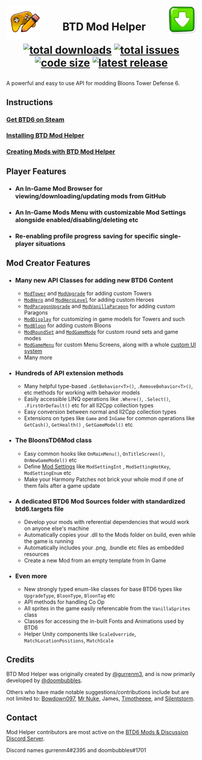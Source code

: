 <a href="https://github.com/gurrenm3/BTD-Mod-Helper/releases/latest/download/Btd6ModHelper.dll">
    <img id="mod-icon" align="left" alt="Icon" height="90" src="https://raw.githubusercontent.com/gurrenm3/BTD-Mod-Helper/master/BloonsTD6%20Mod%20Helper/Icon.png">
    <img id="download-icon" align="right" alt="Download" height="75" src="https://raw.githubusercontent.com/gurrenm3/BTD-Mod-Helper/master/BloonsTD6%20Mod%20Helper/Resources/DownloadBtn.png">
</a>

<h1 align="center">
BTD Mod Helper

[![total downloads](https://img.shields.io/github/downloads/gurrenm3/BTD-Mod-Helper/total 'total downloads for API')](https://github.com/gurrenm3/BTD-Mod-Helper/releases)
[![total issues](https://img.shields.io/github/issues/gurrenm3/BTD-Mod-Helper 'total issues for API')](https://github.com/gurrenm3/BTD-Mod-Helper/issues)
[![code size](https://img.shields.io/github/stars/gurrenm3/BTD-Mod-Helper 'total stars for API')](https://github.com/gurrenm3/BTD-Mod-Helper/stargazers)
[![latest release](https://img.shields.io/github/v/tag/gurrenm3/BTD-Mod-Helper 'latest release for API')](https://github.com/gurrenm3/BTD-Mod-Helper/releases/latest)

</h1>

A powerful and easy to use API for modding Bloons Tower Defense 6.

## Instructions

### [Get BTD6 on Steam](https://store.steampowered.com/app/960090/Bloons_TD_6/)

### [Installing BTD Mod Helper](https://github.com/gurrenm3/BTD-Mod-Helper/wiki/Install-Guide)

### [Creating Mods with BTD Mod Helper](https://github.com/gurrenm3/BTD-Mod-Helper/wiki)

## Player Features

- ### An In-Game Mod Browser for viewing/downloading/updating mods from GitHub

- ### An In-Game Mods Menu with customizable Mod Settings alongside enabled/disabling/deleting etc

- ### Re-enabling profile progress saving for specific single-player situations

## Mod Creator Features

- ### Many new API Classes for adding new BTD6 Content
    - [`ModTower`](https://github.com/gurrenm3/BTD-Mod-Helper/wiki/Making-a-Custom-Tower)
      and [`ModUpgrade`](https://github.com/gurrenm3/BTD-Mod-Helper/wiki/Making-a-Custom-Tower#modupgrades) for adding
      custom Towers
    - [`ModHero`](https://github.com/gurrenm3/BTD-Mod-Helper/wiki/Making-a-Custom-Hero)
      and [`ModHeroLevel`](https://github.com/gurrenm3/BTD-Mod-Helper/wiki/Making-a-Custom-Hero#modherolevel) for adding
      custom Heroes
    - [`ModParagonUpgrade`](https://github.com/gurrenm3/BTD-Mod-Helper/wiki/Making-a-Custom-Paragon)
      and [`ModVanillaParagon`]() for adding custom Paragons
    - [`ModDisplay`](https://github.com/gurrenm3/BTD-Mod-Helper/wiki/Custom-Textures-and-Displays#moddisplay) for
      customizing in game models for Towers and such
    - [`ModBloon`](https://github.com/gurrenm3/BTD-Mod-Helper/wiki/%5B3.0%5D-Making-a-Custom-Bloon) for adding custom
      Bloons
    - [`ModRoundSet`](https://github.com/gurrenm3/BTD-Mod-Helper/wiki/%5B3.0%5D-Making-a-Custom-Round-Set)
      and [`ModGameMode`](https://github.com/gurrenm3/BTD-Mod-Helper/wiki/%5B3.0%5D-Making-a-Custom-Game-Mode) for
      custom round sets and game modes
    - [`ModGameMenu`](https://github.com/gurrenm3/BTD-Mod-Helper/wiki/%5B3.0%5D-Custom-Menu-Screens) for custom Menu
      Screens, along with a
      whole [custom UI system](https://github.com/gurrenm3/BTD-Mod-Helper/wiki/%5B3.0%5D-Custom-UI-(ModHelperComponents))
    - Many more

- ### Hundreds of API extension methods
    - Many helpful type-based `.GetBehavior<T>()`, `.RemoveBehavior<T>()`, etc methods for working with behavior models
    - Easily accessible LINQ operations like `.Where()`, `.Select()`, `.FirstOrDefault()` etc for all Il2Cpp collection types
    - Easy conversion between normal and Il2Cpp collection types
    - Extensions on types like `Game` and `InGame` for common operations like `GetCash()`, `GetHealth()`
      , `GetGameModel()` etc

- ### The BloonsTD6Mod class
    - Easy common hooks like `OnMainMenu()`, `OnTitleScreen()`, `OnNewGameModel()` etc
    - Define [Mod Settings](https://github.com/gurrenm3/BTD-Mod-Helper/wiki/%5B3.0%5D-Mod-Settings) like `ModSettingInt`
      , `ModSettingHotKey`, `ModSettingEnum` etc
    - Make your Harmony Patches not brick your whole mod if one of them fails after a game update

- ### A dedicated BTD6 Mod Sources folder with standardized btd6.targets file

    - Develop your mods with referential dependencies that would work on anyone else's machine
    - Automatically copies your .dll to the Mods folder on build, even while the game is running
    - Automatically includes your .png, .bundle etc files as embedded resources
    - Create a new Mod from an empty template from In Game

- ### Even more
    - New strongly typed enum-like classes for base BTD6 types like `UpgradeType`, `BloonType`, `BloonTag` etc
    - API methods for handling Co Op
    - All sprites in the game easily referencable from the `VanillaSprites` class
    - Classes for accessing the in-built Fonts and Animations used by BTD6
    - Helper Unity components like `ScaleOverride`, `MatchLocationPositions`, `MatchScale`

## Credits

BTD Mod Helper was originally created by [@gurrenm3](https://github.com/gurrenm3), and is now primarily developed by [@doombubbles](https://github.com/doombubbles).

Others who have made notable suggestions/contributions include but are not limited to: [Bowdown097](https://github.com/Bowdown097), [Mr Nuke](https://github.com/Nukeman999), James,
[Timotheeee](https://github.com/Timotheeee), and [Silentstorm](https://github.com/Onixiya).

## Contact

Mod Helper contributors are most active on the [BTD6 Mods & Discussion Discord Server](https://discord.gg/NnD6nRH).

Discord names gurrenm4#2395 and doombubbles#1701
